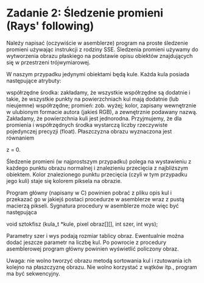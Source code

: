 Zadanie 2: Śledzenie promieni (Rays' following)
=========

Należy napisać (oczywiście w asemblerze) program na proste śledzenie promieni używając instrukcji z rodziny SSE. Śledzenia promieni używamy do wytworzenia obrazu płaskiego na podstawie opisu obiektów znajdujących się w przestrzeni trójwymiarowej.

W naszym przypadku jedynymi obiektami będą kule. Każda kula posiada następujące atrybuty:

współrzędne środka: zakładamy, że wszystkie współrzędne są dodatnie i takie, że wszystkie punkty na powierzchniach kul mają dodatnie (lub nieujemne) współrzędne;
promień: zob. wyżej;
kolor, zapisany wewnętrznie w ulubionym formacie autora (jakieś RGB), a zewnętrznie podawany nazwą. Zakładamy, że powierzchnia kuli jest jednorodna.
Przyjmujemy, że dla promienia i współrzędnych środka wystarczą liczby rzeczywiste pojedynczej precyzji (float).
Płaszczyzna obrazu wyznaczona jest równaniem

z = 0.

Śledzenie promieni (w najprostszym przypadku) polega na wystawieniu z każdego punktu obrazu normalnej i znalezieniu przecięcia z najbliższym obiektem. Kolor znalezionego punktu przecięcia (czyli w tym przypadku jego kuli) staje się kolorem piksela na obrazie.

Program główny (napisany w C) powinien pobrać z pliku opis kul i przekazać go w jakiejś postaci procedurze w asemblerze wraz z pustą macierzą pikseli. Sygnatura procedury w asemblerze może więc być następująca

  void sztokfisz (kula_t *kule, pixel obraz[][], int szer, int wys);

Parametry szer i wys podają rozmiar tablicy obraz. Ewentualnie można dodać jeszcze parametr na liczbę kul.
Po powrocie z procedury asemblerowej program główny powinien wyświetlić policzony obraz.

Uwaga: nie wolno tworzyć obrazu metodą sortowania kul i rzutowania ich kolejno na płaszczyznę obrazu. Nie wolno korzystać z wątków itp., program ma być sekwencyjny.
